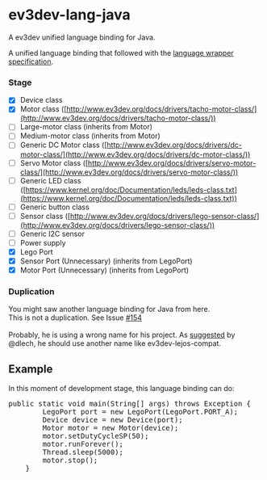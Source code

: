 # ev3dev-lang-java
A ev3dev unified language binding for Java.

A unified language binding that followed with the [language wrapper specification](http://ev3dev-lang.readthedocs.org/en/latest/spec.html).

### Stage
- [x] Device class
- [x] Motor class ([http://www.ev3dev.org/docs/drivers/tacho-motor-class/](http://www.ev3dev.org/docs/drivers/tacho-motor-class/))
- [ ] Large-motor class (inherits from Motor)
- [ ] Medium-motor class (inherits from Motor)
- [ ] Generic DC Motor class ([http://www.ev3dev.org/docs/drivers/dc-motor-class/](http://www.ev3dev.org/docs/drivers/dc-motor-class/))
- [ ] Servo Motor class ([http://www.ev3dev.org/docs/drivers/servo-motor-class/](http://www.ev3dev.org/docs/drivers/servo-motor-class/))
- [ ] Generic LED class ([https://www.kernel.org/doc/Documentation/leds/leds-class.txt](https://www.kernel.org/doc/Documentation/leds/leds-class.txt))
- [ ] Generic button class
- [ ] Sensor class ([http://www.ev3dev.org/docs/drivers/lego-sensor-class/](http://www.ev3dev.org/docs/drivers/lego-sensor-class/))
- [ ] Generic I2C sensor
- [ ] Power supply
- [x] Lego Port
- [x] Sensor Port (Unnecessary) (inherits from LegoPort)
- [x] Motor Port (Unnecessary) (inherits from LegoPort)

### Duplication
You might saw another language binding for Java from here.<br>
This is not a duplication. See Issue [#154](https://github.com/ev3dev/ev3dev-lang/issues/154#issuecomment-203562758)<br>
<br>
Probably, he is using a wrong name for his project. As [suggested](https://github.com/ev3dev/ev3dev-lang/issues/154#issuecomment-203538860) by @dlech, he should use another name like ev3dev-lejos-compat.

## Example
In this moment of development stage, this language binding can do:
<pre>
public static void main(String[] args) throws Exception {
		LegoPort port = new LegoPort(LegoPort.PORT_A);
		Device device = new Device(port);
		Motor motor = new Motor(device);
		motor.setDutyCycleSP(50);
		motor.runForever();
		Thread.sleep(5000);
		motor.stop();
	}
</pre>
